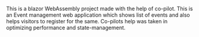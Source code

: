 This is a blazor WebAssembly project made with the help of co-pilot. This is an Event management web application which shows list of events and also helps visitors to register for the same.
Co-pilots help was taken in optimizing performance and state-management.
